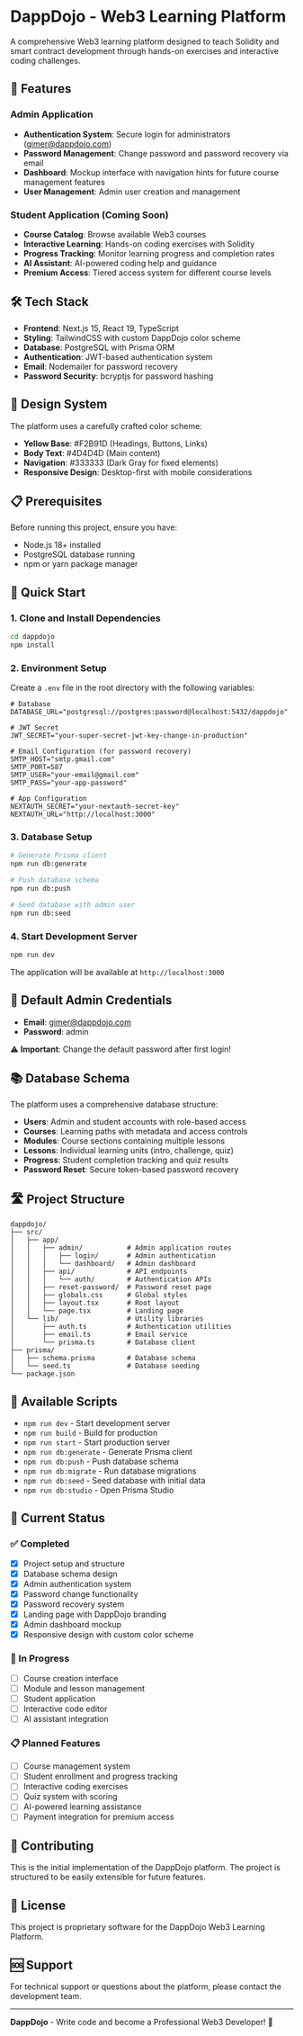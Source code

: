 # DappDojo - Web3 Learning Platform

A comprehensive Web3 learning platform designed to teach Solidity and smart contract development through hands-on exercises and interactive coding challenges.

## 🚀 Features

### Admin Application
- **Authentication System**: Secure login for administrators (gimer@dappdojo.com)
- **Password Management**: Change password and password recovery via email
- **Dashboard**: Mockup interface with navigation hints for future course management features
- **User Management**: Admin user creation and management

### Student Application (Coming Soon)
- **Course Catalog**: Browse available Web3 courses
- **Interactive Learning**: Hands-on coding exercises with Solidity
- **Progress Tracking**: Monitor learning progress and completion rates
- **AI Assistant**: AI-powered coding help and guidance
- **Premium Access**: Tiered access system for different course levels

## 🛠️ Tech Stack

- **Frontend**: Next.js 15, React 19, TypeScript
- **Styling**: TailwindCSS with custom DappDojo color scheme
- **Database**: PostgreSQL with Prisma ORM
- **Authentication**: JWT-based authentication system
- **Email**: Nodemailer for password recovery
- **Password Security**: bcryptjs for password hashing

## 🎨 Design System

The platform uses a carefully crafted color scheme:
- **Yellow Base**: #F2B91D (Headings, Buttons, Links)
- **Body Text**: #4D4D4D (Main content)
- **Navigation**: #333333 (Dark Gray for fixed elements)
- **Responsive Design**: Desktop-first with mobile considerations

## 📋 Prerequisites

Before running this project, ensure you have:
- Node.js 18+ installed
- PostgreSQL database running
- npm or yarn package manager

## 🚀 Quick Start

### 1. Clone and Install Dependencies

```bash
cd dappdojo
npm install
```

### 2. Environment Setup

Create a `.env` file in the root directory with the following variables:

```env
# Database
DATABASE_URL="postgresql://postgres:password@localhost:5432/dappdojo"

# JWT Secret
JWT_SECRET="your-super-secret-jwt-key-change-in-production"

# Email Configuration (for password recovery)
SMTP_HOST="smtp.gmail.com"
SMTP_PORT=587
SMTP_USER="your-email@gmail.com"
SMTP_PASS="your-app-password"

# App Configuration
NEXTAUTH_SECRET="your-nextauth-secret-key"
NEXTAUTH_URL="http://localhost:3000"
```

### 3. Database Setup

```bash
# Generate Prisma client
npm run db:generate

# Push database schema
npm run db:push

# Seed database with admin user
npm run db:seed
```

### 4. Start Development Server

```bash
npm run dev
```

The application will be available at `http://localhost:3000`

## 🔐 Default Admin Credentials

- **Email**: gimer@dappdojo.com
- **Password**: admin

⚠️ **Important**: Change the default password after first login!

## 📚 Database Schema

The platform uses a comprehensive database structure:

- **Users**: Admin and student accounts with role-based access
- **Courses**: Learning paths with metadata and access controls
- **Modules**: Course sections containing multiple lessons
- **Lessons**: Individual learning units (intro, challenge, quiz)
- **Progress**: Student completion tracking and quiz results
- **Password Reset**: Secure token-based password recovery

## 🛣️ Project Structure

```
dappdojo/
├── src/
│   ├── app/
│   │   ├── admin/           # Admin application routes
│   │   │   ├── login/       # Admin authentication
│   │   │   └── dashboard/   # Admin dashboard
│   │   ├── api/             # API endpoints
│   │   │   └── auth/        # Authentication APIs
│   │   ├── reset-password/  # Password reset page
│   │   ├── globals.css      # Global styles
│   │   ├── layout.tsx       # Root layout
│   │   └── page.tsx         # Landing page
│   └── lib/                 # Utility libraries
│       ├── auth.ts          # Authentication utilities
│       ├── email.ts         # Email service
│       └── prisma.ts        # Database client
├── prisma/
│   ├── schema.prisma        # Database schema
│   └── seed.ts              # Database seeding
└── package.json
```

## 🔧 Available Scripts

- `npm run dev` - Start development server
- `npm run build` - Build for production
- `npm run start` - Start production server
- `npm run db:generate` - Generate Prisma client
- `npm run db:push` - Push database schema
- `npm run db:migrate` - Run database migrations
- `npm run db:seed` - Seed database with initial data
- `npm run db:studio` - Open Prisma Studio

## 🚧 Current Status

### ✅ Completed
- [x] Project setup and structure
- [x] Database schema design
- [x] Admin authentication system
- [x] Password change functionality
- [x] Password recovery system
- [x] Landing page with DappDojo branding
- [x] Admin dashboard mockup
- [x] Responsive design with custom color scheme

### 🚧 In Progress
- [ ] Course creation interface
- [ ] Module and lesson management
- [ ] Student application
- [ ] Interactive code editor
- [ ] AI assistant integration

### 📋 Planned Features
- [ ] Course management system
- [ ] Student enrollment and progress tracking
- [ ] Interactive coding exercises
- [ ] Quiz system with scoring
- [ ] AI-powered learning assistance
- [ ] Payment integration for premium access

## 🤝 Contributing

This is the initial implementation of the DappDojo platform. The project is structured to be easily extensible for future features.

## 📄 License

This project is proprietary software for the DappDojo Web3 Learning Platform.

## 🆘 Support

For technical support or questions about the platform, please contact the development team.

---

**DappDojo** - Write code and become a Professional Web3 Developer! 🚀
